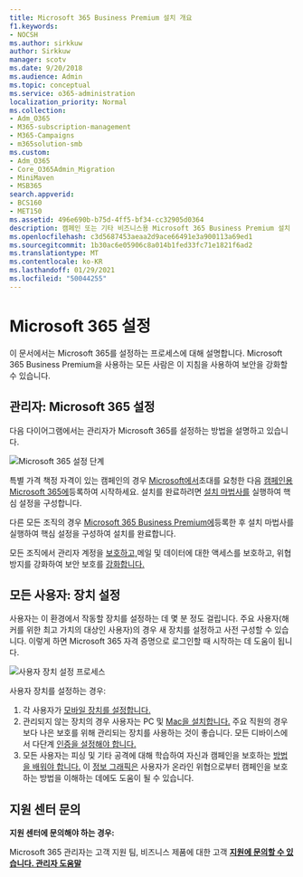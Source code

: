 ```yaml
---
title: Microsoft 365 Business Premium 설치 개요
f1.keywords:
- NOCSH
ms.author: sirkkuw
author: Sirkkuw
manager: scotv
ms.date: 9/20/2018
ms.audience: Admin
ms.topic: conceptual
ms.service: o365-administration
localization_priority: Normal
ms.collection:
- Adm_O365
- M365-subscription-management
- M365-Campaigns
- m365solution-smb
ms.custom:
- Adm_O365
- Core_O365Admin_Migration
- MiniMaven
- MSB365
search.appverid:
- BCS160
- MET150
ms.assetid: 496e690b-b75d-4ff5-bf34-cc32905d0364
description: 캠페인 또는 기타 비즈니스용 Microsoft 365 Business Premium 설치 개요
ms.openlocfilehash: c3d5687453aeaa2d9ace66491e3a900113a69ed1
ms.sourcegitcommit: 1b30ac6e05906c8a014b1fed33fc71e1821f6ad2
ms.translationtype: MT
ms.contentlocale: ko-KR
ms.lasthandoff: 01/29/2021
ms.locfileid: "50044255"
---
```

# <a name="set-up-microsoft-365"></a>Microsoft 365 설정

이 문서에서는 Microsoft 365를 설정하는 프로세스에 대해 설명합니다. Microsoft 365 Business Premium을 사용하는 모든 사람은 이 지침을 사용하여 보안을 강화할 수 있습니다.

## <a name="admins-set-up-microsoft-365"></a>관리자: Microsoft 365 설정

다음 다이어그램에서는 관리자가 Microsoft 365를 설정하는 방법을 설명하고 있습니다.

![Microsoft 365 설정 단계](../media/M365-democracy-SetUpProcess.png)

특별 가격 책정 자격이 있는 캠페인의 경우 [Microsoft에서](https://m365forcampaigns.microsoft.com/)초대를 요청한 다음 [캠페인용 Microsoft 365에](m365-campaigns-sign-up.md)등록하여 시작하세요. 설치를 완료하려면 [설치 마법사를](../business/set-up.md?toc=/microsoft-365/campaigns/toc.json) 실행하여 핵심 설정을 구성합니다.

다른 모든 조직의 경우 [Microsoft 365 Business Premium에](../business/sign-up.md)등록한 후 [](../business/set-up.md?toc=/microsoft-365/campaigns/toc.json) 설치 마법사를 실행하여 핵심 설정을 구성하여 설치를 완료합니다.

모든 조직에서 관리자 계정을 [보호하고,](m365-campaigns-protect-admin-accounts.md)메일 및 데이터에 대한 액세스를 보호하고, [](m365-campaigns-conditional-access.md)위협 방지를 강화하여 보안 보호를 [강화합니다.](m365-campaigns-increase-protection.md)

## <a name="everyone-set-up-your-devices"></a>모든 사용자: 장치 설정

사용자는 이 환경에서 작동할 장치를 설정하는 데 몇 분 정도 걸립니다. 주요 사용자(해커를 위한 최고 가치의 대상인 사용자)의 경우 새 장치를 설정하고 사전 구성할 수 있습니다. 이렇게 하면 Microsoft 365 자격 증명으로 로그인할 때 시작하는 데 도움이 됩니다.

![사용자 장치 설정 프로세스](../media/m365-democracy-user-device-setup.png)
  
사용자 장치를 설정하는 경우:

1. 각 사용자가 [모바일 장치를 설정합니다.](../business/set-up-mobile-devices.md?toc=%2Fmicrosoft-365%2Fcampaigns%2Ftoc.json)
2. 관리되지 않는 장치의 경우 사용자는 PC 및 [Mac을 설치합니다.](m365-campaigns-protect-pcs-macs.md)
주요 직원의 경우 보다 [](../business/set-up-windows-devices.md?toc=/microsoft-365/campaigns/toc.json) 나은 보호를 위해 관리되는 장치를 사용하는 것이 좋습니다. 모든 디바이스에서 다단계 [인증을 설정해야 합니다.](m365-campaigns-multifactor-authenication.md)
3. 모든 사용자는 피싱 및 기타 공격에 대해 학습하여 자신과 캠페인을 보호하는 [방법을 배워야 합니다.](m365-campaigns-phishing-and-attacks.md) 이 [정보 그래픽은](m365-campaigns-protect-campaign-infographic.md) 사용자가 온라인 위협으로부터 캠페인을 보호하는 방법을 이해하는 데에도 도움이 될 수 있습니다.

## <a name="contact-support"></a>지원 센터 문의

 **지원 센터에 문의해야 하는 경우:**
  
Microsoft 365 관리자는 고객 지원 팀, 비즈니스 제품에 대한 고객 **[지원에 문의할 수 있습니다. 관리자 도움말](https://docs.microsoft.com/microsoft-365/admin/contact-support-for-business-products)**
